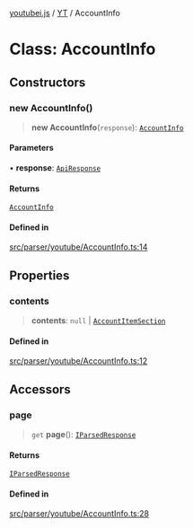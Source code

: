[youtubei.js](../../../README.md) / [YT](../README.md) / AccountInfo

# Class: AccountInfo

## Constructors

### new AccountInfo()

> **new AccountInfo**(`response`): [`AccountInfo`](AccountInfo.md)

#### Parameters

• **response**: [`ApiResponse`](../../../interfaces/ApiResponse.md)

#### Returns

[`AccountInfo`](AccountInfo.md)

#### Defined in

[src/parser/youtube/AccountInfo.ts:14](https://github.com/LuanRT/YouTube.js/blob/4729016fb98e7045ee4043857be7eef780c01e35/src/parser/youtube/AccountInfo.ts#L14)

## Properties

### contents

> **contents**: `null` \| [`AccountItemSection`](../../YTNodes/classes/AccountItemSection.md)

#### Defined in

[src/parser/youtube/AccountInfo.ts:12](https://github.com/LuanRT/YouTube.js/blob/4729016fb98e7045ee4043857be7eef780c01e35/src/parser/youtube/AccountInfo.ts#L12)

## Accessors

### page

> `get` **page**(): [`IParsedResponse`](../../APIResponseTypes/interfaces/IParsedResponse.md)

#### Returns

[`IParsedResponse`](../../APIResponseTypes/interfaces/IParsedResponse.md)

#### Defined in

[src/parser/youtube/AccountInfo.ts:28](https://github.com/LuanRT/YouTube.js/blob/4729016fb98e7045ee4043857be7eef780c01e35/src/parser/youtube/AccountInfo.ts#L28)
